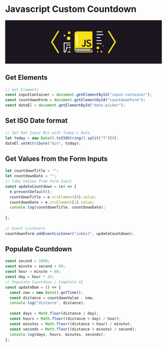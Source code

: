 # Javascript Custom Countdown
![alt text][javascript]

[javascript]: https://github.com/yourwpmadesimple/javascript-navigation-animation/blob/master/javascript_banner.jpg "Javascript Banner"

## Get Elements
```javascript
// Get Elements
const inputContainer = document.getElementById("input-container");
const countdownForm = document.getElementById("countdownForm");
const dateEl = document.getElementById("date-picker");
```

## Set ISO Date format 
```javascript
// Set Dat Input Min with Today's Date
let today = new Date().toISOString().split("T")[0];
dateEl.setAttribute("min", today);
```

## Get Values from the Form Inputs
```javascript
let countdownTitle = "";
let countdownDate = "";
// Take Values from Form Input
const updateCountdown = (e) => {
  e.preventDefault();
  countdownTitle = e.srcElement[0].value;
  countdownDate = e.srcElement[1].value;
  console.log(countdownTitle, countdownDate);
  
};

// Event Listeners
countdownForm.addEventListener("submit", updateCountdown);
```

## Populate Countdown
```javascript
const second = 1000;
const minute = second + 60;
const hour = minute + 60;
const day = hour * 24;
// Populate Countdown / Complete UI
const updateDom = () => {
  const now = new Date().getTime();
  const distance = countdownValue - now;
  console.log("distance", distance);

  const days = Math.floor(distance / day);
  const hours = Math.floor((distance % day) / hour);
  const minutes = Math.floor((distance % hour) / minute);
  const seconds = Math.floor((distance % minute) / second);
  console.log(days, hours, minutes, seconds);
};
```